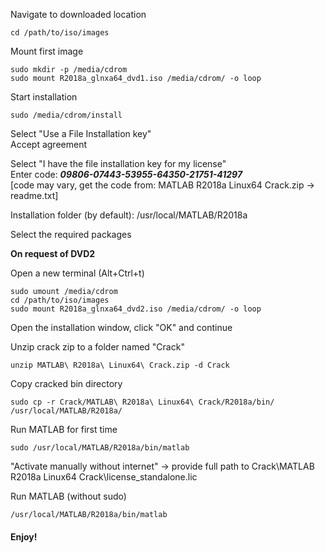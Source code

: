 Navigate to downloaded location  
```
cd /path/to/iso/images
```

Mount first image  
```
sudo mkdir -p /media/cdrom
sudo mount R2018a_glnxa64_dvd1.iso /media/cdrom/ -o loop
```

Start installation  
```
sudo /media/cdrom/install
```

Select "Use a File Installation key"  
Accept agreement  

Select "I have the file installation key for my license"  
Enter code: <b><i>09806-07443-53955-64350-21751-41297</b></i>  
[code may vary, get the code from: MATLAB R2018a Linux64 Crack.zip -> readme.txt]  

Installation folder (by default): /usr/local/MATLAB/R2018a  

Select the required packages  

<b>On request of DVD2</b>  

Open a new terminal (Alt+Ctrl+t)  
```
sudo umount /media/cdrom
cd /path/to/iso/images
sudo mount R2018a_glnxa64_dvd2.iso /media/cdrom/ -o loop
```
Open the installation window, click "OK" and continue  

Unzip crack zip to a folder named "Crack"  
```
unzip MATLAB\ R2018a\ Linux64\ Crack.zip -d Crack
```

Copy cracked bin directory  
```
sudo cp -r Crack/MATLAB\ R2018a\ Linux64\ Crack/R2018a/bin/ /usr/local/MATLAB/R2018a/
```

Run MATLAB for first time  
```
sudo /usr/local/MATLAB/R2018a/bin/matlab
```

"Activate manually without internet" -> provide full path to Crack\MATLAB R2018a Linux64 Crack\license_standalone.lic  

Run MATLAB (without sudo)  
```
/usr/local/MATLAB/R2018a/bin/matlab
```

#### Enjoy!
